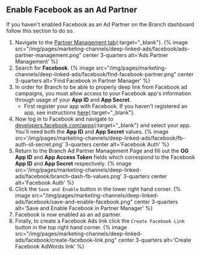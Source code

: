 ## Enable Facebook as an Ad Partner

If you haven't enabled Facebook as an Ad Partner on the Branch dashboard follow this section to do so.

1. Navigate to the [Partner Management tab](https://dashboard.branch.io/ads/partner-management){:target="_blank"}.
{% image src="/img/pages/marketing-channels/deep-linked-ads/facebook/ads-partner-management.png" center 3-quarters alt='Ads Partner Management' %}
1. Search for **Facebook**.
{% image src="/img/pages/marketing-channels/deep-linked-ads/facebook/find-facebook-partner.png" center 3-quarters alt='Find Facebook in Partner Manager' %}
1. In order for Branch to be able to properly deep link from Facebook ad campaigns, you must allow access to your Facebook app's information through usage of your **App ID** and **App Secret**.
	- First register your app with Facebook. If you haven't registered an app, see instructions [here](https://developers.facebook.com/docs/apps/register){:target="_blank"}.
1. Now log in to Facebook and navigate to [developers.facebook.com/apps](http://developers.facebook.com/apps){:target="_blank"} and select your app. You'll need both the **App ID** and **App Secret** values.
{% image src='/img/pages/marketing-channels/deep-linked-ads/facebook/fb-auth-id-secret.png' 3-quarters center alt='Facebook Auth' %}
1. Return to the Branch Ad Partner Management Page and fill out the **OG App ID** and **App Access Token** fields which correspond to the Facebook **App ID** and **App Secret** respectively.
{% image src='/img/pages/marketing-channels/deep-linked-ads/facebook/branch-dash-fb-values.png' 3-quarters center alt='Facebook Auth' %}
1. Click the `Save and Enable` button in the lower right hand corner.
{% image src="/img/pages/marketing-channels/deep-linked-ads/facebook/save-and-enable-facebook.png" center 3-quarters alt='Save and Enable Facebook in Partner Manager' %}
1. Facebook is now enabled as an ad partner.
1. Finally, to create a Facebook Ads link click the `Create Facebook Link` button in the top right hand corner.
{% image src="/img/pages/marketing-channels/deep-linked-ads/facebook/create-facebook-link.png" center 3-quarters alt='Create Facebook AdWords link' %}
